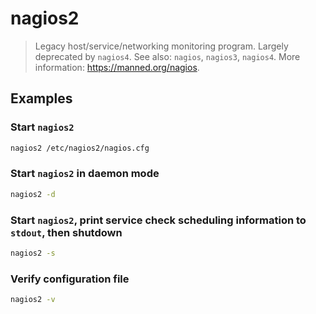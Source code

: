 # nagios2

> Legacy host/service/networking monitoring program. Largely deprecated by `nagios4`. See also: `nagios`, `nagios3`, `nagios4`. More information: <https://manned.org/nagios>.

## Examples

### Start `nagios2`

```bash
nagios2 /etc/nagios2/nagios.cfg
```

### Start `nagios2` in daemon mode

```bash
nagios2 -d
```

### Start `nagios2`, print service check scheduling information to `stdout`, then shutdown

```bash
nagios2 -s
```

### Verify configuration file

```bash
nagios2 -v
```
